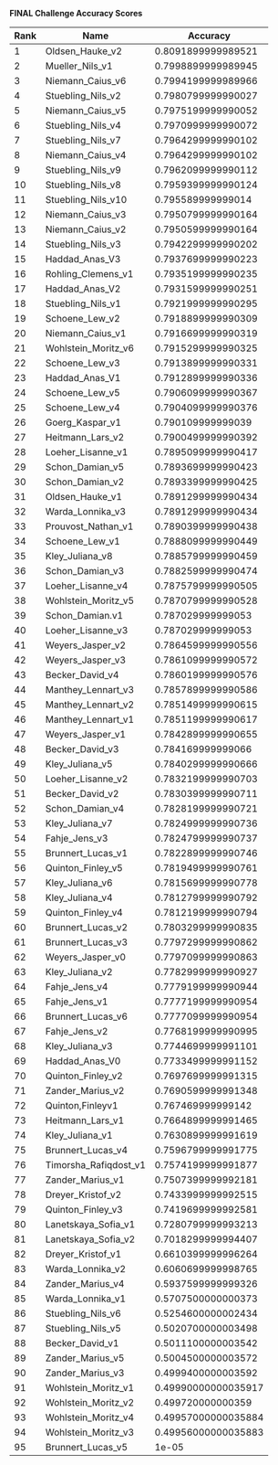 **FINAL Challenge Accuracy Scores**



|Rank|Name|Accuracy|
|----|-----|---|
|1|Oldsen_Hauke_v2|0.8091899999989521|
|2|Mueller_Nils_v1|0.7998899999989945|
|3|Niemann_Caius_v6|0.7994199999989966|
|4|Stuebling_Nils_v2|0.7980799999990027|
|5|Niemann_Caius_v5|0.7975199999990052|
|6|Stuebling_Nils_v4|0.7970999999990072|
|7|Stuebling_Nils_v7|0.7964299999990102|
|8|Niemann_Caius_v4|0.7964299999990102|
|9|Stuebling_Nils_v9|0.7962099999990112|
|10|Stuebling_Nils_v8|0.7959399999990124|
|11|Stuebling_Nils_v10|0.795589999999014|
|12|Niemann_Caius_v3|0.7950799999990164|
|13|Niemann_Caius_v2|0.7950599999990164|
|14|Stuebling_Nils_v3|0.7942299999990202|
|15|Haddad_Anas_V3|0.7937699999990223|
|16|Rohling_Clemens_v1|0.7935199999990235|
|17|Haddad_Anas_V2|0.7931599999990251|
|18|Stuebling_Nils_v1|0.7921999999990295|
|19|Schoene_Lew_v2|0.7918899999990309|
|20|Niemann_Caius_v1|0.7916699999990319|
|21|Wohlstein_Moritz_v6|0.7915299999990325|
|22|Schoene_Lew_v3|0.7913899999990331|
|23|Haddad_Anas_V1|0.7912899999990336|
|24|Schoene_Lew_v5|0.7906099999990367|
|25|Schoene_Lew_v4|0.7904099999990376|
|26|Goerg_Kaspar_v1|0.790109999999039|
|27|Heitmann_Lars_v2|0.7900499999990392|
|28|Loeher_Lisanne_v1|0.7895099999990417|
|29|Schon_Damian_v5|0.7893699999990423|
|30|Schon_Damian_v2|0.7893399999990425|
|31|Oldsen_Hauke_v1|0.7891299999990434|
|32|Warda_Lonnika_v3|0.7891299999990434|
|33|Prouvost_Nathan_v1|0.7890399999990438|
|34|Schoene_Lew_v1|0.7888099999990449|
|35|Kley_Juliana_v8|0.7885799999990459|
|36|Schon_Damian_v3|0.7882599999990474|
|37|Loeher_Lisanne_v4|0.7875799999990505|
|38|Wohlstein_Moritz_v5|0.7870799999990528|
|39|Schon_Damian.v1|0.787029999999053|
|40|Loeher_Lisanne_v3|0.787029999999053|
|41|Weyers_Jasper_v2|0.7864599999990556|
|42|Weyers_Jasper_v3|0.7861099999990572|
|43|Becker_David_v4|0.7860199999990576|
|44|Manthey_Lennart_v3|0.7857899999990586|
|45|Manthey_Lennart_v2|0.7851499999990615|
|46|Manthey_Lennart_v1|0.7851199999990617|
|47|Weyers_Jasper_v1|0.7842899999990655|
|48|Becker_David_v3|0.784169999999066|
|49|Kley_Juliana_v5|0.7840299999990666|
|50|Loeher_Lisanne_v2|0.7832199999990703|
|51|Becker_David_v2|0.7830399999990711|
|52|Schon_Damian_v4|0.7828199999990721|
|53|Kley_Juliana_v7|0.7824999999990736|
|54|Fahje_Jens_v3|0.7824799999990737|
|55|Brunnert_Lucas_v1|0.7822899999990746|
|56|Quinton_Finley_v5|0.7819499999990761|
|57|Kley_Juliana_v6|0.7815699999990778|
|58|Kley_Juliana_v4|0.7812799999990792|
|59|Quinton_Finley_v4|0.7812199999990794|
|60|Brunnert_Lucas_v2|0.7803299999990835|
|61|Brunnert_Lucas_v3|0.7797299999990862|
|62|Weyers_Jasper_v0|0.7797099999990863|
|63|Kley_Juliana_v2|0.7782999999990927|
|64|Fahje_Jens_v4|0.7779199999990944|
|65|Fahje_Jens_v1|0.7777199999990954|
|66|Brunnert_Lucas_v6|0.7777099999990954|
|67|Fahje_Jens_v2|0.7768199999990995|
|68|Kley_Juliana_v3|0.7744699999991101|
|69|Haddad_Anas_V0|0.7733499999991152|
|70|Quinton_Finley_v2|0.7697699999991315|
|71|Zander_Marius_v2|0.7690599999991348|
|72|Quinton,Finleyv1|0.767469999999142|
|73|Heitmann_Lars_v1|0.7664899999991465|
|74|Kley_Juliana_v1|0.7630899999991619|
|75|Brunnert_Lucas_v4|0.7596799999991775|
|76|Timorsha_Rafiqdost_v1|0.7574199999991877|
|77|Zander_Marius_v1|0.7507399999992181|
|78|Dreyer_Kristof_v2|0.7433999999992515|
|79|Quinton_Finley_v3|0.7419699999992581|
|80|Lanetskaya_Sofia_v1|0.7280799999993213|
|81|Lanetskaya_Sofia_v2|0.7018299999994407|
|82|Dreyer_Kristof_v1|0.6610399999996264|
|83|Warda_Lonnika_v2|0.6060699999998765|
|84|Zander_Marius_v4|0.5937599999999326|
|85|Warda_Lonnika_v1|0.5707500000000373|
|86|Stuebling_Nils_v6|0.5254600000002434|
|87|Stuebling_Nils_v5|0.5020700000003498|
|88|Becker_David_v1|0.5011100000003542|
|89|Zander_Marius_v5|0.5004500000003572|
|90|Zander_Marius_v3|0.4999400000003592|
|91|Wohlstein_Moritz_v1|0.49990000000035917|
|92|Wohlstein_Moritz_v2|0.499720000000359|
|93|Wohlstein_Moritz_v4|0.49957000000035884|
|94|Wohlstein_Moritz_v3|0.49956000000035883|
|95|Brunnert_Lucas_v5|1e-05|
